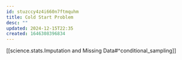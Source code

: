 ```yaml
---
id: stuzccy4z4i660n7ftmquhm
title: Cold Start Problem
desc: ""
updated: 2024-12-15T22:35
created: 1646308396834
---
```


[[science.stats.Imputation and Missing Data#^conditional_sampling]]
